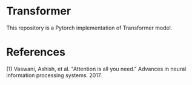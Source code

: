 # Transformer
This repository is a Pytorch implementation of Transformer model.

# References
(1) Vaswani, Ashish, et al. "Attention is all you need." Advances in neural information processing systems. 2017.
